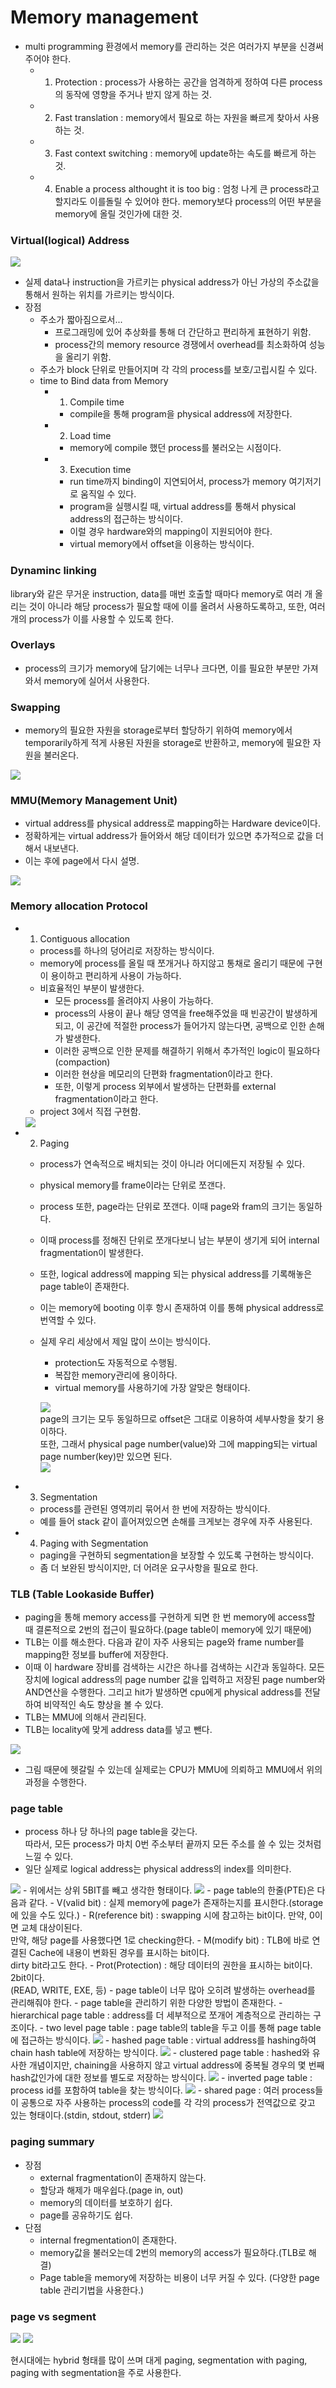 # Memory management
- multi programming 환경에서 memory를 관리하는 것은 여러가지 부분을 신경써주어야 한다.
  - 1. Protection : process가 사용하는 공간을 엄격하게 정하여 다른 process의 동작에 영향을 주거나 받지 않게 하는 것.
  - 2. Fast translation : memory에서 필요로 하는 자원을 빠르게 찾아서 사용하는 것.
  - 3. Fast context switching : memory에 update하는 속도를 빠르게 하는 것.
  - 4. Enable a process althought it is too big : 엄청 나게 큰 process라고 할지라도 이를돌릴 수 있어야 한다. memory보다 process의 어떤 부분을 memory에 올릴 것인가에 대한 것.

### Virtual(logical) Address
<img src="./img/virtualMemory.png">

- 실제 data나 instruction을 가르키는 physical address가 아닌 가상의 주소값을 통해서 원하는 위치를 가르키는 방식이다.
- 장점
  - 주소가 짧아짐으로서...
    - 프로그래밍에 있어 추상화를 통해 더 간단하고 편리하게 표현하기 위함.
    - process간의 memory resource 경쟁에서 overhead를 최소화하여 성능을 올리기 위함.
  - 주소가 block 단위로 만들어지며 각 각의 process를 보호/고립시킬 수 있다.
  - time to Bind data from Memory
    - 1. Compile time
      - compile을 통해 program을 physical address에 저장한다.
    - 2. Load time
      - memory에 compile 했던 process를 불러오는 시점이다.
    - 3. Execution time
      - run time까지 binding이 지연되어서, process가 memory 여기저기로 움직일 수 있다.
      - program을 실행시킬 때, virtual address를 통해서 physical address의 접근하는 방식이다.
      - 이럴 경우 hardware와의 mapping이 지원되어야 한다.
      - virtual memory에서 offset을 이용하는 방식이다.

### Dynaminc linking
library와 같은 무거운 instruction, data를 매번 호출할 때마다 memory로 여러 개 올리는 것이 아니라 해당 process가 필요할 때에 이를 올려서 사용하도록하고, 또한, 여러 개의 process가 이를 사용할 수 있도록 한다.

### Overlays
- process의 크기가 memory에 담기에는 너무나 크다면, 이를 필요한 부분만 가져와서 memory에 실어서 사용한다.

### Swapping
- memory의 필요한 자원을 storage로부터 할당하기 위하여 memory에서 temporarily하게 적게 사용된 자원을 storage로 반환하고, memory에 필요한 자원을 불러온다.
<img src="./img/swapping.png">


### MMU(Memory Management Unit)
- virtual address를 physical address로 mapping하는 Hardware device이다.
- 정확하게는 virtual address가 들어와서 해당 데이터가 있으면 추가적으로 값을 더해서 내보낸다.
- 이는 후에 page에서 다시 설명.
<img src="./img/MMU.png">

### Memory allocation Protocol
- 1. Contiguous allocation
  - process를 하나의 덩어리로 저장하는 방식이다.
  - memory에 process를 올릴 때 쪼개거나 하지않고 통채로 올리기 때문에 구현이 용이하고 편리하게 사용이 가능하다.
  - 비효율적인 부분이 발생한다.
    - 모든 process를 올려야지 사용이 가능하다.
    - process의 사용이 끝나 해당 영역을 free해주었을 때 빈공간이 발생하게 되고, 이 공간에 적절한 process가 들어가지 않는다면, 공백으로 인한 손해가 발생한다.
    - 이러한 공백으로 인한 문제를 해결하기 위해서 추가적인 logic이 필요하다(compaction)
    - 이러한 현상을 메모리의 단편화 fragmentation이라고 한다.
    - 또한, 이렇게 process 외부에서 발생하는 단편화를 external fragmentation이라고 한다.
  - project 3에서 직접 구현함.
  <img src="./img/contiguousAllocation.png">

- 2. Paging
  - process가 연속적으로 배치되는 것이 아니라 어디에든지 저장될 수 있다.
  - physical memory를 frame이라는 단위로 쪼갠다.
  - process 또한, page라는 단위로 쪼갠다. 이때 page와 fram의 크기는 동일하다.
  - 이때 process를 정해진 단위로 쪼개다보니 남는 부분이 생기게 되어 internal fragmentation이 발생한다.
  - 또한, logical address에 mapping 되는 physical address를 기록해놓은 page table이 존재한다.
  - 이는 memory에 booting 이후 항시 존재하여 이를 통해 physical address로 번역할 수 있다.
  - 실제 우리 세상에서 제일 많이 쓰이는 방식이다.
    - protection도 자동적으로 수행됨.
    - 복잡한 memory관리에 용이하다.
    - virtual memory를 사용하기에 가장 알맞은 형태이다.  

    <img src="./img/addressConvert.png"> <br>
    page의 크기는 모두 동일하므로 offset은 그대로 이용하여 세부사항을 찾기 용이하다.<br>
    또한, 그래서 physical page number(value)와 그에 mapping되는 virtual page number(key)만 있으면 된다.<br>
    <img src="./img/paging.png">
- 3. Segmentation
  - process를 관련된 영역끼리 묶어서 한 번에 저장하는 방식이다.
  - 예를 들어 stack 같이 흩어져있으면 손해를 크게보는 경우에 자주 사용된다.
- 4. Paging with Segmentation
  - paging을 구현하되 segmentation을 보장할 수 있도록 구현하는 방식이다.
  - 좀 더 보완된 방식이지만, 더 어려운 요구사항을 필요로 한다.

### TLB (Table Lookaside Buffer)
- paging을 통해 memory access를 구현하게 되면 한 번 memory에 access할 때 결론적으로 2번의 접근이 필요하다.(page table이 memory에 있기 때문에)
- TLB는 이를 해소한다. 다음과 같이 자주 사용되는 page와 frame number를 mapping한 정보를 buffer에 저장한다.
- 이때 이 hardware 장비를 검색하는 시간은 하나를 검색하는 시간과 동일하다. 모든 장치에 logical address의 page number 값을 입력하고 저장된 page number와 AND연산을 수행한다. 그리고 hit가 발생하면 cpu에게 physical address를 전달하여 비약적인 속도 향상을 볼 수 있다.
- TLB는 MMU에 의해서 관리된다.
- TLB는 locality에 맞게 address data를 넣고 뺀다.
<img src="./img/tlb.png">

- 그림 때문에 헷갈릴 수 있는데 실제로는 CPU가 MMU에 의뢰하고 MMU에서 위의 과정을 수행한다.

### page table
- process 하나 당 하나의 page table을 갖는다.<br>
따라서, 모든 process가 마치 0번 주소부터 끝까지 모든 주소를 쓸 수 있는 것처럼 느낄 수 있다.
- 일단 실제로 logical address는 physical address의 index를 의미한다.
<img src="./img/pageTable.png">
- 위에서는 상위 5BIT를 빼고 생각한 형태이다.
<img src="./img/pageTableEntry.png">
- page table의 한줄(PTE)은 다음과 같다.
- V(valid bit) : 실제 memory에 page가 존재하는지를 표시한다.(storage에 있을 수도 있다.)
- R(reference bit) : swapping 시에 참고하는 bit이다. 만약, 0이면 교체 대상이된다.<br>
만약, 해당 page를 사용했다면 1로 checking한다.
- M(modify bit) : TLB에 바로 연결된 Cache에 내용이 변화된 경우를 표시하는 bit이다.<br>
dirty bit라고도 한다.
- Prot(Protection) : 해당 데이터의 권한을 표시하는 bit이다. 2bit이다. <br>
(READ, WRITE, EXE, 등)
- page table이 너무 많아 오히려 발생하는 overhead를 관리해줘야 한다.
  - page table을 관리하기 위한 다양한 방법이 존재한다.
    - hierarchical page table : address를 더 세부적으로 쪼개어 계층적으로 관리하는 구조이다.
    - two level page table : page table의 table을 두고 이를 통해 page table에 접근하는 방식이다.
    <img src="./img/twoLevelPageTable.png">
    - hashed page table : virtual address를 hashing하여 chain hash table에 저장하는 방식이다.
    <img src="./img/hashPageTable.png">
    - clustered page table : hashed와 유사한 개념이지만, chaining을 사용하지 않고 virtual address에 중복될 경우의 몇 번째 hash값인가에 대한 정보를 별도로 저장하는 방식이다.
    <img src="./img/clusteredPageTable.png">
    - inverted page table : process id를 포함하여 table을 찾는 방식이다.
    <img src="./img/invertedPageTable.png">
    - shared page : 여러 process들이 공통으로 자주 사용하는 process의 code를 각 각의 process가 전역값으로 갖고 있는 형태이다.(stdin, stdout, stderr)
    <img src="./img/sharedPage.png">

### paging summary
- 장점
  - external fragmentation이 존재하지 않는다.
  - 할당과 해제가 매우쉽다.(page in, out)
  - memory의 데이터를 보호하기 쉽다.
  - page를 공유하기도 쉽다.
- 단점
  - internal fregmentation이 존재한다.
  - memory값을 불러오는데 2번의 memory의 access가 필요하다.(TLB로 해결)
  - Page table을 memory에 저장하는 비용이 너무 커질 수 있다. (다양한 page table 관리기법을 사용한다.)

### page vs segment
<img src="./img/pageVSsegment1.png">
<img src="./img/pageVSsegment2.png">

현시대에는 hybrid 형태를 많이 쓰며 대게 paging, segmentation with paging, paging with segmentation을 주로 사용한다.
